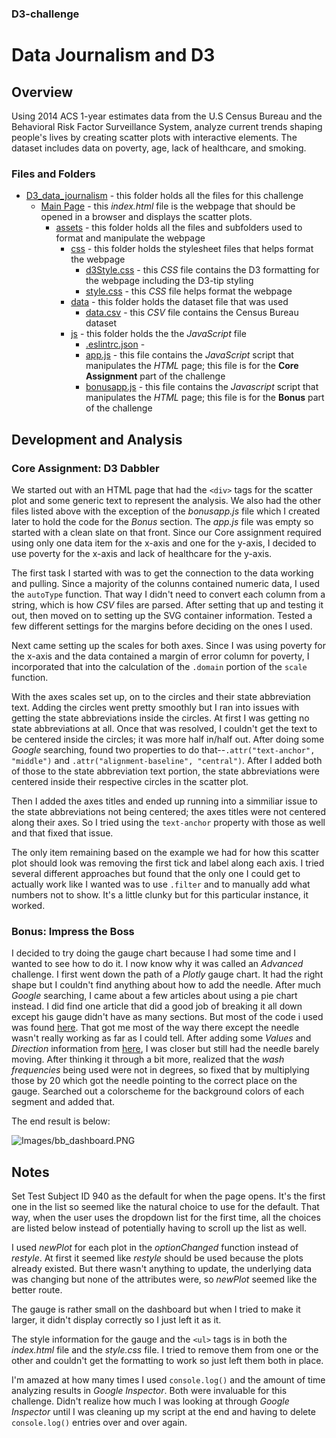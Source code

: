 ### D3-challenge
# Data Journalism and D3

## Overview

Using 2014 ACS 1-year estimates data from the U.S Census Bureau and the Behavioral Risk Factor Surveillance System, analyze current trends shaping people's lives by creating scatter plots with interactive elements. The dataset includes data on poverty, age, lack of healthcare, and smoking.


### Files and Folders

* [D3_data_journalism](D3_data_journalism/) - this folder holds all the files for this challenge
    * [Main Page](D3_data_journalism/index.html) - this *index.html* file is the webpage that should be opened in a browser and displays the scatter plots.
        * [assets](D3_data_journalism/assets) - this folder holds all the files and subfolders used to format and manipulate the webpage
            * [css](D3_data_journalism/assets/css/) - this folder holds the stylesheet files that helps format the webpage
                * [d3Style.css](D3_data_journalism/assets/css/d3Style.css) - this *CSS* file contains the D3 formatting for the webpage including the D3-tip styling
                * [style.css](D3_data_journalism/assets/css/style.css) - this *CSS* file helps format the webpage
            * [data](D3_data_journalism/assets/data/) - this folder holds the dataset file that was used
                * [data.csv](D3_data_journalism/assets/data/data.csv) - this *CSV* file contains the Census Bureau dataset
            * [js](D3_data_journalism/assets/js/) - this folder holds the the *JavaScript* file
                * [.eslintrc.json](D3_data_journalism/assets/js/.eslintrc.json) - 
                * [app.js](D3_data_journalism/assets/js/app.js) - this file contains the *JavaScript* script that manipulates the *HTML* page; this file is for the **Core Assignment** part of the challenge
                * [bonusapp.js](D3_data_journalism/assets/js/bonusapp.js) - this file contains the *Javascript* script that manipulates the *HTML* page; this file is for the **Bonus** part of the challenge



## Development and Analysis

### Core Assignment: D3 Dabbler

We started out with an HTML page that had the `<div>` tags for the scatter plot and some generic text to represent the analysis. We also had the other files listed above with the exception of the *bonusapp.js* file which I created later to hold the code for the *Bonus* section. The *app.js* file was empty so started with a clean slate on that front. Since our Core assignment required using only one data item for the x-axis and one for the y-axis, I decided to use poverty for the x-axis and lack of healthcare for the y-axis.

The first task I started with was to get the connection to the data working and pulling. Since a majority of the colunns contained numeric data, I used the `autoType` function. That way I didn't need to convert each column from a string, which is how *CSV* files are parsed. After setting that up and testing it out, then moved on to setting up the SVG container information. Tested a few different settings for the margins before deciding on the ones I used.

Next came setting up the scales for both axes. Since I was using poverty for the x-axis and the data contained a margin of error column for poverty, I incorporated that into the calculation of the `.domain` portion of the `scale` function. 

With the axes scales set up, on to the circles and their state abbreviation text. Adding the circles went pretty smoothly but I ran into issues with getting the state abbreviations inside the circles. At first I was getting no state abbreviations at all. Once that was resolved, I couldn't get the text to be centered inside the circles; it was more half in/half out. After doing some *Google* searching, found two properties to do that--`.attr("text-anchor", "middle")` and `.attr("alignment-baseline", "central")`. After I added both of those to the state abbreviation text portion, the state abbreviations were centered inside their respective circles in the scatter plot.

Then I added the axes titles and ended up running into a simmiliar issue to the state abbreviations not being centered; the axes titles were not centered along their axes. So I tried using the `text-anchor` property with those as well and that fixed that issue.

The only item remaining based on the example we had for how this scatter plot should look was removing the first tick and label along each axis. I tried several different approaches but found that the only one I could get to actually work like I wanted was to use `.filter` and to manually add what numbers not to show. It's a little clunky but for this particular instance, it worked.

### Bonus: Impress the Boss

I decided to try doing the gauge chart because I had some time and I wanted to see how to do it. I now know why it was called an *Advanced* challenge. I first went down the path of a *Plotly* gauge chart. It had the right shape but I couldn't find anything about how to add the needle. After much *Google* searching, I came about a few articles about using a pie chart instead. I did find one article that did a good job of breaking it all down except his gauge didn't have as many sections. But most of the code i used was found [here](https://com2m.de/blog/technology/gauge-charts-with-plotly/). That got me most of the way there except the needle wasn't really working as far as I could tell. After adding some *Values* and *Direction* information from [here](https://stackoverflow.com/questions/53211506/calculating-adjusting-the-needle-in-gauge-chart-plotly-js), I was closer but still had the needle barely moving. After thinking it through a bit more, realized that the *wash frequencies* being used were not in degrees, so fixed that by multiplying those by 20 which got the needle pointing to the correct place on the gauge. Searched out a colorscheme for the background colors of each segment and added that. 

The end result is below:

![Images/bb_dashboard.PNG](Images/bb_dashboard.PNG)


## Notes

Set Test Subject ID 940 as the default for when the page opens. It's the first one in the list so seemed like the natural choice to use for the default. That way, when the user uses the dropdown list for the first time, all the choices are listed below instead of potentially having to scroll up the list as well.

I used *newPlot* for each plot in the *optionChanged* function instead of *restyle*. At first it seemed like *restyle* should be used because the plots already existed. But there wasn't anything to update, the underlying data was changing but none of the attributes were, so *newPlot* seemed like the better route.

The gauge is rather small on the dashboard but when I tried to make it larger, it didn't display correctly so I just left it as it.

The style information for the gauge and the `<ul>` tags is in both the *index.html* file and the *style.css* file. I tried to remove them from one or the other and couldn't get the formatting to work so just left them both in place.

I'm amazed at how many times I used `console.log()` and the amount of time analyzing results in *Google Inspector*. Both were invaluable for this challenge. Didn't realize how much I was looking at through *Google Inspector* until I was cleaning up my script at the end and having to delete `console.log()` entries over and over again.
